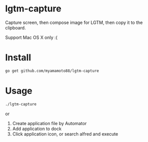 # lgtm-capture

Capture screen, then compose image for LGTM, then copy it to the clipboard.

Support Mac OS X only :(

# Install

```sh
go get github.com/myamamoto88/lgtm-capture
```

# Usage

```sh
./lgtm-capture
```

or

1. Create application file by Automator
1. Add application to dock
1. Click application icon, or search alfred and execute
